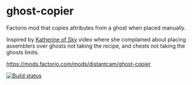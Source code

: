 # ghost-copier
Factorio mod that copies attributes from a ghost when placed manually.

Inspired by [Katherine of Sky](https://www.youtube.com/channel/UCTIV3KbAvaGEyNjoMoNaGtQ) video where she complained about placing assemblers over ghosts not taking the recipe, and chests not taking the ghosts limits. 

https://mods.factorio.com/mods/distantcam/ghost-copier

[![Build status](https://ci.appveyor.com/api/projects/status/hy8syjojlu2k5kqw?svg=true)](https://ci.appveyor.com/project/distantcam/ghost-copier)